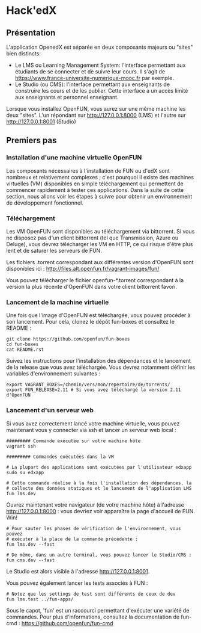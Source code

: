 # Hack'edX

## Présentation

L'application OpenedX est séparée en deux composants majeurs ou "sites" bien distincts:
- Le LMS ou Learning Management System: l'interface permettant aux étudiants de se connecter et de suivre leur cours. Il s'agit de https://www.france-universite-numerique-mooc.fr par exemple.
- Le Studio (ou CMS): l'interface permettant aux enseignants de construire les cours et de les publier. Cette interface a un accès limité aux enseignants et personnel enseignant.

Lorsque vous installez OpenFUN, vous aurez sur une même machine les deux "sites". L'un répondant sur http://127.0.0.1:8000 (LMS) et l'autre sur http://127.0.0.1:8001 (Studio)



## Premiers pas

### Installation d'une machine virtuelle OpenFUN

Les composants nécessaires à l'installation de FUN ou d'edX sont nombreux et relativement complexes ; c'est pourquoi il existe des machines virtuelles (VM) disponibles en simple téléchargement qui permettent de commencer rapidement à tester ces applications. Dans la suite de cette section, nous allons voir les étapes à suivre pour obtenir un environnement de développement fonctionnel.

### Téléchargement

Les VM OpenFUN sont disponibles au téléchargement via bittorrent. Si vous ne
disposez pas d'un client bittorrent (tel que Transmission, Azure ou Deluge),
vous devrez télécharger les VM en HTTP, ce qui risque d'être plus lent et de
saturer les serveurs de FUN.

Les fichiers .torrent correspondant aux différentes version d'OpenFUN sont
disponibles ici : http://files.alt.openfun.fr/vagrant-images/fun/

Vous pouvez télécharger le fichier openfun-\*.torrent correspondant à la
version la plus récente d'OpenFUN dans votre client bittorrent favori.

### Lancement de la machine virtuelle

Une fois que l'image d'OpenFUN est téléchargée, vous pouvez procéder à son
lancement. Pour cela, clonez le dépôt fun-boxes et consultez le README :

    git clone https://github.com/openfun/fun-boxes
    cd fun-boxes
    cat README.rst

Suivez les instructions pour l'installation des dépendances et le lancement de
la release que vous avez téléchargée. Vous devrez notamment définir les
variables d'environnement suivantes :

    export VAGRANT_BOXES=/chemin/vers/mon/repertoire/de/torrents/
    export FUN_RELEASE=2.11 # Si vous avez téléchargé la version 2.11 d'OpenFUN

### Lancement d'un serveur web

Si vous avez correctement lancé votre machine virtuelle, vous pouvez maintenant vous y connecter via ssh et lancer un serveur web local :


    ######### Commande exécutée sur votre machine hôte
    vagrant ssh

    ######### Commandes exécutées dans la VM

    # La plupart des applications sont exécutées par l'utilisateur edxapp
    sudo su edxapp

    # Cette commande réalise à la fois l'installation des dépendances, la
    # collecte des données statiques et le lancement de l'application LMS
    fun lms.dev

Ouvrez maintenant votre navigateur (de votre machine hôte) à l'adresse
http://127.0.0.1:8000 : vous devriez voir apparaître la page d'accueil de FUN.
Win!

    # Pour sauter les phases de vérification de l'environnement, vous pouvez
    # exécuter à la place de la commande précédente :
    fun lms.dev --fast

    # De même, dans un autre terminal, vous pouvez lancer le Studio/CMS :
    fun cms.dev --fast

Le Studio est alors visible à l'adresse http://127.0.0.1:8001.

Vous pouvez également lancer les tests associés à FUN :

    # Notez que les settings de test sont différents de ceux de dev
    fun lms.test ../fun-apps/

Sous le capot, 'fun' est un raccourci permettant d'exécuter une variété de
commandes. Pour plus d'informations, consultez la documentation de fun-cmd :
https://github.com/openfun/fun-cmd

